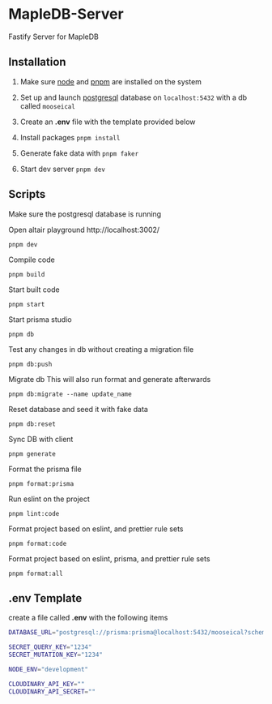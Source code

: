 # MapleDB-Server

Fastify Server for MapleDB

## Installation

1. Make sure [node](https://nodejs.org/en/) and [pnpm](https://pnpm.io/installation) are installed on the system

2. Set up and launch [postgresql](https://www.postgresql.org/) database on `localhost:5432` with a db called `mooseical`

3. Create an **.env** file with the template provided below

4. Install packages `pnpm install`

5. Generate fake data with `pnpm faker`

6. Start dev server `pnpm dev`

## Scripts

Make sure the postgresql database is running

Open altair playground http://localhost:3002/

```
pnpm dev
```

Compile code

```
pnpm build
```

Start built code

```
pnpm start
```

Start prisma studio

```
pnpm db
```

Test any changes in db without creating a migration file

```
pnpm db:push
```

Migrate db
This will also run format and generate afterwards

```
pnpm db:migrate --name update_name
```

Reset database and seed it with fake data

```
pnpm db:reset
```

Sync DB with client

```
pnpm generate
```

Format the prisma file

```
pnpm format:prisma
```

Run eslint on the project

```
pnpm lint:code
```

Format project based on eslint, and prettier rule sets

```
pnpm format:code
```

Format project based on eslint, prisma, and prettier rule sets

```
pnpm format:all
```

## .env Template

create a file called **.env** with the following items

```bash
DATABASE_URL="postgresql://prisma:prisma@localhost:5432/mooseical?schema=public"

SECRET_QUERY_KEY="1234"
SECRET_MUTATION_KEY="1234"

NODE_ENV="development"

CLOUDINARY_API_KEY=""
CLOUDINARY_API_SECRET=""
```
